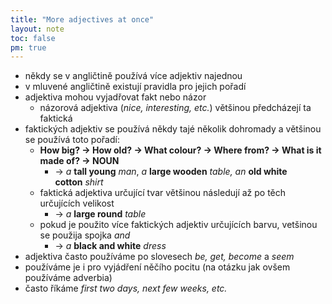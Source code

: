 ```yaml
---
title: "More adjectives at once"
layout: note
toc: false
pm: true
---
```

- někdy se v angličtině používá více adjektiv najednou
- v mluvené angličtině existují pravidla pro jejich pořadí
- adjektiva mohou vyjadřovat fakt nebo názor
    - názorová adjektiva (_nice, interesting, etc._) většinou předcházejí ta faktická
- faktických adjektiv se používá někdy tajé několik dohromady a většinou se používá toto pořadí:
    - **How big? -> How old? -> What colour? -> Where from? -> What is it made of? -> NOUN**
        - -> _a_ **tall young** _man_, _a_ **large wooden** _table, an_ **old white cotton** _shirt_
    - faktická adjektiva určující tvar většinou následují až po těch určujících velikost
        - -> _a_ **large round** _table_
    - pokud je použito více faktických adjektiv určujících barvu, vetšinou se použija spojka _and_
        - -> _a_ **black and white** _dress_
- adjektiva často používáme po slovesech _be, get, become_ a _seem_
- používáme je i pro vyjádření něčího pocitu (na otázku jak ovšem používáme adverbia)
- často říkáme _first two days, next few weeks, etc._
